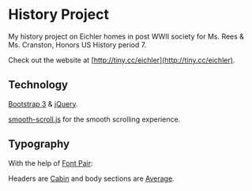 # History Project

My history project on Eichler homes in post WWII society for Ms. Rees & Ms. Cranston, Honors US History period 7.

Check out the website at [http://tiny.cc/eichler](http://tiny.cc/eichler).

## Technology

[Bootstrap 3](http://getbootstrap.com/) & [jQuery](https://jquery.com/).

[smooth-scroll.js](https://github.com/cferdinandi/smooth-scroll) for the smooth scrolling experience.

## Typography

With the help of [Font Pair](http://fontpair.co):

Headers are [Cabin](http://www.google.com/fonts/specimen/Cabin) and body sections are [Average](http://www.google.com/fonts/specimen/Average). 